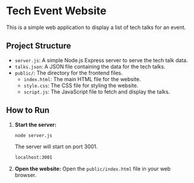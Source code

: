 # Tech Event Website

This is a simple web application to display a list of tech talks for an event.

## Project Structure

- `server.js`: A simple Node.js Express server to serve the tech talk data.
- `talks.json`: A JSON file containing the data for the tech talks.
- `public/`: The directory for the frontend files.
  - `index.html`: The main HTML file for the website.
  - `style.css`: The CSS file for styling the website.
  - `script.js`: The JavaScript file to fetch and display the talks.

## How to Run

1.  **Start the server:**
    ```bash
    node server.js
    ```
    The server will start on port 3001.
    ```bash
    localhost:3001
    ```

3.  **Open the website:**
    Open the `public/index.html` file in your web browser.
